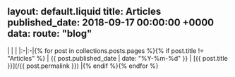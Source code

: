 layout: default.liquid
title: Articles
published_date: 2018-09-17 00:00:00 +0000
data:
  route: "blog"
---

| | |
|:-|:-|{% for post in collections.posts.pages %}{% if post.title != "Articles" %}
| {{ post.published_date | date: "%Y-%m-%d" }} |  [{{ post.title }}](/{{ post.permalink }}) |{% endif %}{% endfor %} 
